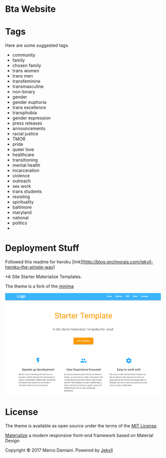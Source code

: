 # Bta Website

# Tags
Here are some suggested tags.
- community
- family
- chosen family
- trans women
- trans men
- transfeminine
- transmasculine
- non-binary
- gender
- gender euphoria
- trans excellence
- transphobia
- gender expression
- press releases
- announcements
- racial justice
- TMOR
- pride
- queer love
- healthcare
- transitioning
- mental health
- incarceration
- violence
- outreach
- sex work
- trans students
- resisting
- spirituality
- baltimore
- maryland
- national
- politics
-

# Deployment Stuff
Followed this readme for heroku [link][http://blog.gnclmorais.com/jekyll-heroku-the-simple-way]

*A Site Starter Materialize Templates.

The theme is a fork of the [minima][1]

![minima theme preview](/screenshot.png)


# License

The theme is available as open source under the terms of the [MIT License][2].

[Materialize][3] a  modern responsive front-end framework based on Material Design

Copyright © 2017 Marco Damiani. Powered by <a href="http://jekyllrb.com">Jekyll</a>

[1]: https://github.com/jekyll/minima
[2]: https://opensource.org/licenses/MIT
[3]: http://materializecss.com/
